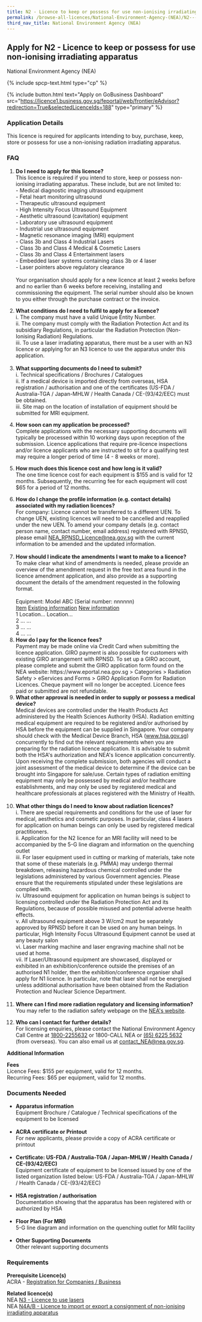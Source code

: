 ```yaml
---
title: N2 - Licence to keep or possess for use non-ionising irradiating apparatus
permalink: /browse-all-licences/National-Environment-Agency-(NEA)/N2---Licence-to-keep-or-possess-for-use-non-ionising-irradiating-apparatus
third_nav_title: National Environment Agency (NEA)
---
```


## Apply for N2 - Licence to keep or possess for use non-ionising irradiating apparatus

National Environment Agency (NEA)

{% include spcp-text.html type="cp" %}

{% include button.html text="Apply on GoBusiness Dashboard" src="https://licence1.business.gov.sg/feportal/web/frontier/eAdvisor?redirection=True&selectedLicenceIds=188" type="primary" %}

### Application Details

<p>This licence is required for applicants intending to buy, purchase, keep, store or possess for use a non-ionising radiation irradiating apparatus.</p>
<h3>FAQ</h3>
<ol>
<li>
<p><strong>Do I need to apply for this licence?</strong><br />This licence is required if you intend to store, keep or possess non-ionising irradiating apparatus. These include, but are not limited to:<br />- Medical diagnostic imaging ultrasound equipment <br />- Fetal heart monitoring ultrasound <br />- Therapeutic ultrasound equipment <br />- High Intensity Focus Ultrasound Equipment <br />- Aesthetic ultrasound (cavitation) equipment <br />- Laboratory use ultrasound equipment <br />- Industrial use ultrasound equipment <br />- Magnetic resonance imaging (MRI) equipment <br />- Class 3b and Class 4 Industrial Lasers <br />- Class 3b and Class 4 Medical & Cosmetic Lasers <br />- Class 3b and Class 4 Entertainment lasers <br />- Embedded laser systems containing class 3b or 4 laser <br />- Laser pointers above regulatory clearance <br /><br />Your organisation should apply for a new licence at least 2 weeks before and no earlier than 6 weeks before receiving, installing and commissioning the equipment. The serial number should also be known to you either through the purchase contract or the invoice.</p>
</li>
<li><strong>What conditions do I need to fulfil to apply for a licence?<br /></strong>i. The company must have a valid Unique Entity Number.<br />ii. The company must comply with the Radiation Protection Act and its subsidiary Regulations, in particular the Radiation Protection (Non-Ionising Radiation) Regulations.<br />iii. To use a laser irradiating apparatus, there must be a user with an N3 licence or applying for an N3 licence to use the apparatus under this application.<br /><strong><br /></strong></li>
<li><strong>What supporting documents do I need to submit?</strong><br />i. Technical specifications / Brochures / Catalogues<br />ii. If a medical device is imported directly from overseas, HSA registration / authorisation and one of the certificates (US-FDA / Australia-TGA / Japan-MHLW / Health Canada / CE-(93/42/EEC) must be obtained.<br />iii. Site map on the location of installation of equipment should be submitted for MRI equipment.</li>
<li>
<p><strong>How soon can my application be processed?</strong><br />Complete applications with the necessary supporting documents will typically be processed within 10 working days upon reception of the submission. Licence applications that require pre-licence inspections and/or licence applicants who are instructed to sit for a qualifying test may require a longer period of time (4 - 8 weeks or more).</p>
</li>
<li>
<p><strong>How much does this licence cost and how long is it valid?</strong><br />The one time licence cost for each equipment is $155 and is valid for 12 months. Subsequently, the recurring fee for each equipment will cost $65 for a period of 12 months.</p>
</li>
<li><strong>How do I change the profile information (e.g. contact details) associated with my radiation licences?</strong><br />For company: Licence cannot be transferred to a different UEN. To change UEN, existing licences will need to be cancelled and reapplied under the new UEN. To amend your company details (e.g. contact person name, contact number, email address) registered with RPNSD, please email <a href="mailto:NEA_RPNSD_Licence@nea.gov.sg" target="_blank" rel="noopener">NEA_RPNSD_Licence@nea.gov.sg</a> with the current information to be amended and the updated information.<br /><br /></li>
<li><strong>How should I indicate the amendments I want to make to a licence?<br /></strong>To make clear what kind of amendments is needed, please provide an overview of the amendment request in the free text area found in the licence amendment application, and also provide as a supporting document the details of the amendment requested in the following format. <br /><br />Equipment: Model ABC (Serial number: nnnnnn)<br /><span style="text-decoration: underline;">Item</span>    <span style="text-decoration: underline;">Existing information</span>   <span style="text-decoration: underline;">New information</span><br />1          Location...                  Location...<br />2          ...                                ...<br />3          ...                                ...<br />4          ...                                ...<strong><br /></strong></li>
<li><strong>How do I pay for the licence fees?<br /></strong>Payment may be made online via Credit Card when submitting the licence application. GIRO payment is also possible for customers with existing GIRO arrangement with RPNSD. To set up a GIRO account, please complete and submit the GIRO application form found on the NEA website: https://www.eportal.nea.gov.sg > Categories > Radiation Safety > eServices and Forms > GIRO Application Form for Radiation Licences. Cheque payment will no longer be accepted. Licence fees paid or submitted are not refundable.</li>
<li><strong>What other approval is needed in order to supply or possess a medical device?<br /></strong>Medical devices are controlled under the Health Products Act administered by the Health Sciences Authority (HSA). Radiation emitting medical equipment are required to be registered and/or authorised by HSA before the equipment can be supplied in Singapore. Your company should check with the Medical Device Branch, HSA (<a href="http://www.hsa.gov.sg" target="_blank" rel="noopener">www.hsa.gov.sg</a>) concurrently to find out the relevant requirements when you are preparing for the radiation licence application. It is advisable to submit both the HSA's authorization and NEA's licence application concurrently. Upon receiving the complete submission, both agencies will conduct a joint assessment of the medical device to determine if the device can be brought into Singapore for sale/use. Certain types of radiation emitting equipment may only be possessed by medical and/or healthcare establishments, and may only be used by registered medical and healthcare professionals at places registered with the Ministry of Health.<br /><strong><br /></strong></li>
<li><strong>What other things do I need to know about radiation licences?<br /></strong>i. There are special requirements and conditions for the use of laser for medical, aesthetics and cosmetic purposes. In particular, class 4 lasers for application on human beings can only be used by registered medical practitioners.<br />ii. Application for the N2 licence for an MRI facility will need to be accompanied by the 5-G line diagram and information on the quenching outlet<br />iii. For laser equipment used in cutting or marking of materials, take note that some of these materials (e.g. PMMA) may undergo thermal breakdown, releasing hazardous chemical controlled under the legislations administered by various Government agencies. Please ensure that the requirements stipulated under these legislations are complied with.<br />iv. Ultrasound equipment for application on human beings is subject to licensing controlled under the Radiation Protection Act and its Regulations, because of possible misused and potential adverse health effects.<br />v. All ultrasound equipment above 3 W/cm2 must be separately approved by RPNSD before it can be used on any human beings. In particular, High Intensity Focus Ultrasound Equipment cannot be used at any beauty salon<br />vi. Laser marking machine and laser engraving machine shall not be used at home.<br />vii. If Laser/Ultrasound equipment are showcased, displayed or exhibited in an exhibition/conference outside the premises of an authorised N1 holder, then the exhibition/conference organiser shall apply for N1 licence. In particular, note that laser shall not be energised unless additional authorisation have been obtained from the Radiation Protection and Nuclear Science Department.<br /><br /></li>
<li><strong>Where can I find more radiation regulatory and licensing information?</strong><br />You may refer to the radiation safety webpage on the <a href="https://www.nea.gov.sg/our-services/radiation-safety" target="_blank" rel="noopener">NEA's website</a>.</li>
<li>
<p><strong>Who can I contact for further details?</strong><br />For licensing enquiries, please contact the National Environment Agency Call Centre at <a href="tel:18002255632" target="_blank" rel="noopener">1800-2255632</a> or 1800-CALL NEA or <a href="tel:6562255632" target="_blank" rel="noopener">(65) 6225 5632</a> (from overseas). You can also email us at <a href="mailto:contact_NEA@nea.gov.sg" target="_blank" rel="noopener">contact_NEA@nea.gov.sg</a>.</p>
</li>
</ol>

**Additional Information**

<p><strong>Fees</strong><br />Licence Fees: $155 per equipment, valid for 12 months.<br />Recurring Fees: $65 per equipment, valid for 12 months.</p>

### Documents Needed

<ul>
<li><strong>Apparatus information</strong><br />Equipment Brochure / Catalogue / Technical specifications of the equipment to be licensed<br /><br /></li>
<li><strong>ACRA certificate or Printout</strong><br />For new applicants, please provide a copy of ACRA certificate or printout<br /><br /></li>
<li><strong>Certificate: US-FDA / Australia-TGA / Japan-MHLW / Health Canada / CE-(93/42/EEC)</strong><br />Equipment certificate of equipment to be licensed issued by one of the listed organization listed below: US-FDA / Australia-TGA / Japan-MHLW / Health Canada / CE-(93/42/EEC)<br /><br /></li>
<li><strong>HSA registration / authorisation</strong><br />Documentation showing that the apparatus has been registered with or authorized by HSA<br /><strong><br /></strong></li>
<li><strong>Floor Plan (For MRI)<br /></strong>5-G line diagram and information on the quenching outlet for MRI facility<br /><strong><br /></strong></li>
<li><strong>Other Supporting Documents</strong><br />Other relevant supporting documents</li>
</ul>

### Requirements

<p><strong>Prerequisite Licence(s)</strong><br />ACRA - <a href="https://www.acra.gov.sg/Home/" target="_blank" rel="noopener">Registration for Companies / Business</a></p>
<p><strong>Related licence(s)</strong><br />NEA <a href="https://licence1.business.gov.sg/feportal/web/frontier/eAdvisor?redirection=True&selectedLicenceIds=189" target="_blank" rel="noopener">N3 - Licence to use lasers</a><br />NEA <a href="https://licence1.business.gov.sg/feportal/web/frontier/eAdvisor?redirection=True&selectedLicenceIds=190" target="_blank" rel="noopener">N4A/B - Licence to import or export a consignment of non-ionising irradiating apparatus</a></p>

